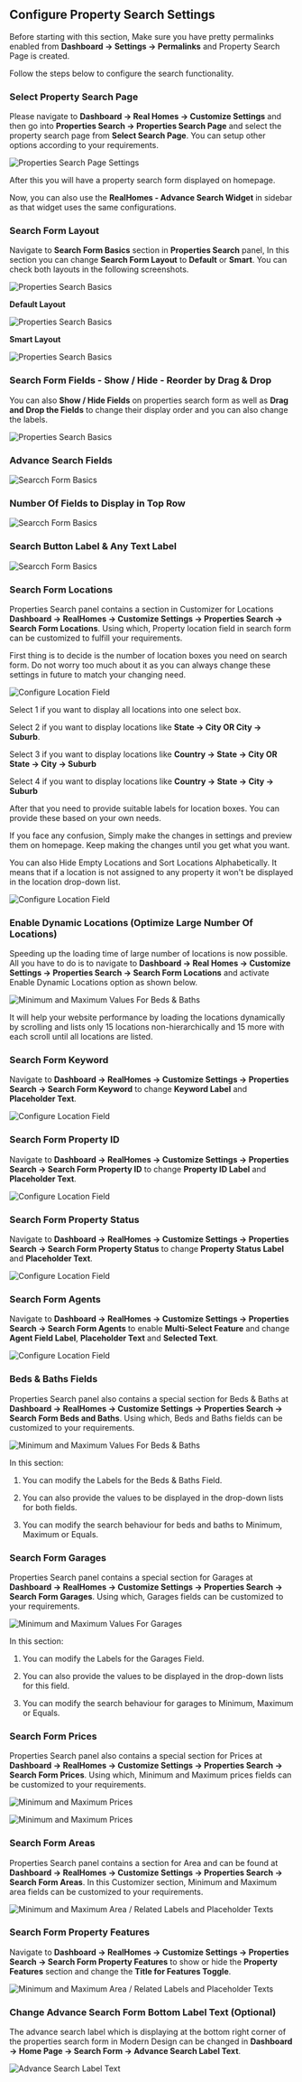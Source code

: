 ## Configure Property Search Settings

Before starting with this section, Make sure you have pretty permalinks enabled from **Dashboard → Settings → Permalinks** and Property Search Page is created.

Follow the steps below to configure the search functionality.

### **Select Property Search Page**

Please navigate to **Dashboard → Real Homes → Customize Settings** and then go into **Properties Search → Properties Search Page** and select the property search page from **Select Search Page**. You can setup other options according to your requirements.

![Properties Search Page Settings](images/home-setup/search-page-settings-full-mod.png)

After this you will have a property search form displayed on homepage.

Now, you can also use the **RealHomes - Advance Search Widget** in sidebar as that widget uses the same configurations.

### **Search Form Layout**

Navigate to **Search Form Basics** section in **Properties Search** panel, In this section you can change **Search Form Layout** to **Default** or **Smart**. You can check both layouts in the following screenshots.

![Properties Search Basics](images/home-setup/search-form-layout.gif)

**Default Layout**

![Properties Search Basics](images/home-setup/search-form-layout-default.png)

**Smart Layout**

![Properties Search Basics](images/home-setup/search-form-layout-smart.png)

### **Search Form Fields - Show / Hide - Reorder by Drag & Drop**

You can also **Show / Hide Fields** on properties search form as well as **Drag and Drop the Fields** to change their display order and you can also change the labels.

![Properties Search Basics](images/home-setup/search-form-fields-enable-disable-reorder.gif)

### **Advance Search Fields**

![Searcch Form Basics](images/home-setup/advance-search-fields-button.gif)

### **Number Of Fields to Display in Top Row**

![Searcch Form Basics](images/home-setup/number-of-fields-to-display-in-top-row.gif)

### **Search Button Label & Any Text Label**

![Searcch Form Basics](images/home-setup/search-button-label-any-text.gif)

### **Search Form Locations**

Properties Search panel contains a section in Customizer for Locations **Dashboard → RealHomes → Customize Settings → Properties Search → Search Form Locations**. Using which, Property location field in search form can be customized to fulfill your requirements.

First thing is to decide is the number of location boxes you need on search form. Do not worry too much about it as you can always change these settings in future to match your changing need.

![Configure Location Field](images/home-setup/configure-location-field.png)

Select 1 if you want to display all locations into one select box.

Select 2 if you want to display locations like **State → City OR City → Suburb**.

Select 3 if you want to display locations like **Country → State → City OR State → City → Suburb**

Select 4 if you want to display locations like **Country → State → City → Suburb**

After that you need to provide suitable labels for location boxes. You can provide these based on your own needs.

If you face any confusion, Simply make the changes in settings and preview them on homepage. Keep making the changes until you get what you want.

You can also Hide Empty Locations and Sort Locations Alphabetically. It means that if a location is not assigned to any property it won't be displayed in the location drop-down list.

![Configure Location Field](images/home-setup/search-form-keyword.gif)
### **Enable Dynamic Locations** (Optimize Large Number Of Locations)

Speeding up the loading time of large number of locations is now possible. All you have to do is to navigate to **Dashboard → Real Homes → Customize Settings → Properties Search → Search Form Locations** and activate Enable Dynamic Locations option as shown below.

![Minimum and Maximum Values For Beds & Baths](images/home-setup/dynamic_locations.gif)

It will help your website performance by loading the locations dynamically by scrolling and lists only 15 locations non-hierarchically and 15 more with each scroll until all locations are listed.

### **Search Form Keyword**

Navigate to **Dashboard → RealHomes → Customize Settings → Properties Search → Search Form Keyword** to change **Keyword Label** and **Placeholder Text**.

![Configure Location Field](images/home-setup/search-form-keyword.gif)

### **Search Form Property ID**

Navigate to **Dashboard → RealHomes → Customize Settings → Properties Search → Search Form Property ID** to change **Property ID Label** and **Placeholder Text**.

![Configure Location Field](images/home-setup/search-form-property-id.gif)

### **Search Form Property Status**

Navigate to **Dashboard → RealHomes → Customize Settings → Properties Search → Search Form Property Status** to change **Property Status Label** and **Placeholder Text**.

![Configure Location Field](images/home-setup/search-form-property-status.gif)

### **Search Form Agents**

Navigate to **Dashboard → RealHomes → Customize Settings → Properties Search → Search Form Agents** to enable **Multi-Select Feature** and change **Agent Field Label**, **Placeholder Text** and **Selected Text**.

![Configure Location Field](images/home-setup/search-form-agents.gif)

### **Beds & Baths Fields**

Properties Search panel also contains a special section for Beds & Baths at **Dashboard → RealHomes → Customize Settings → Properties Search → Search Form Beds and Baths**. Using which, Beds and Baths fields can be customized to your requirements.

![Minimum and Maximum Values For Beds & Baths](images/home-setup/beds-and-baths-fields.png)

In this section:

1) You can modify the Labels for the Beds & Baths Field.

2) You can also provide the values to be displayed in the drop-down lists for both fields.

3) You can modify the search behaviour for beds and baths to Minimum, Maximum or Equals.

### **Search Form Garages**

Properties Search panel contains a special section for Garages at **Dashboard → RealHomes → Customize Settings → Properties Search → Search Form Garages**. Using which, Garages fields can be customized to your requirements.

![Minimum and Maximum Values For Garages](images/home-setup/min-max-garages-fields.png)

In this section:

1. You can modify the Labels for the Garages Field.

2. You can also provide the values to be displayed in the drop-down lists for this field.

3. You can modify the search behaviour for garages to Minimum, Maximum or Equals.

### **Search Form Prices**

Properties Search panel also contains a special section for Prices at **Dashboard → RealHomes → Customize Settings → Properties Search → Search Form Prices**. Using which, Minimum and Maximum prices fields can be customized to your requirements.

![Minimum and Maximum Prices](images/home-setup/min-max-price-first.png)

![Minimum and Maximum Prices](images/home-setup/min-max-price-second.png)

### **Search Form Areas**

Properties Search panel contains a section for Area and can be found at **Dashboard → RealHomes → Customize Settings → Properties Search → Search Form Areas**. In this Customizer section, Minimum and Maximum area fields can be customized to your requirements.

![Minimum and Maximum Area / Related Labels and Placeholder Texts](images/home-setup/search-form-areas.gif)

### **Search Form Property Features**

Navigate to **Dashboard → RealHomes → Customize Settings → Properties Search → Search Form Property Features** to show or hide the **Property Features** section and change the **Title for Features Toggle**.

![Minimum and Maximum Area / Related Labels and Placeholder Texts](images/home-setup/search-form-property-features.gif)

### **Change Advance Search Form Bottom Label Text (Optional)**

The advance search label which is displaying at the bottom right corner of the properties search form in Modern Design can be changed in **Dashboard → Home Page → Search Form → Advance Search Label Text**.

![Advance Search Label Text](images/home-setup/advance-search-label-modern.png)